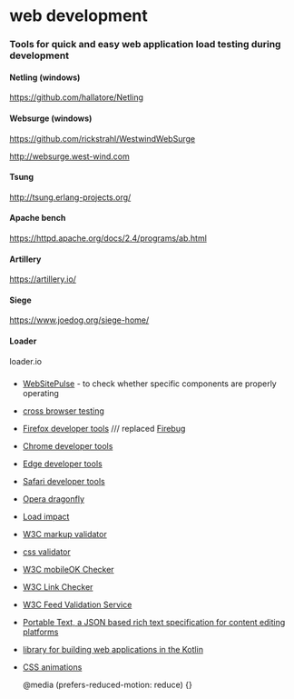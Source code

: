 # web development


### Tools for quick and easy web application load testing during development

#### Netling (windows)
https://github.com/hallatore/Netling


#### Websurge (windows)
https://github.com/rickstrahl/WestwindWebSurge

http://websurge.west-wind.com

#### Tsung
http://tsung.erlang-projects.org/

#### Apache bench
https://httpd.apache.org/docs/2.4/programs/ab.html

#### Artillery
https://artillery.io/

#### Siege
https://www.joedog.org/siege-home/




#### Loader
loader.io


### 

+ [WebSitePulse](https://www.websitepulse.com/) - to check whether specific components are properly operating
+ [cross browser testing](https://www.browserling.com/)
+ [Firefox developer tools](https://developer.mozilla.org/en-US/docs/Tools)  /// replaced [Firebug](https://getfirebug.com/)
+ [Chrome developer tools](https://developer.chrome.com/devtools)
+ [Edge developer tools](https://docs.microsoft.com/en-us/microsoft-edge/f12-devtools-guide)
+ [Safari developer tools](https://developer.apple.com/safari/tools/)
+ [Opera dragonfly](http://www.opera.com/dragonfly/)
+ [Load impact](https://loadimpact.com/)
+ [W3C markup validator](http://validator.w3.org/)
+ [css validator](http://jigsaw.w3.org/css-validator/)
+ [W3C mobileOK Checker](https://validator.w3.org/mobile)
+ [W3C Link Checker](https://validator.w3.org/checklink)
+ [W3C Feed Validation Service](https://validator.w3.org/)
+ [Portable Text, a JSON based rich text specification for content editing platforms](http://www.portabletext.org)
+ [library for building web applications in the Kotlin](http://kweb.io/)

+ [CSS animations](https://blog.prototypr.io/this-aint-disney-a-practical-guide-to-css-transitions-and-animations-a8b87e7c5531)

     @media (prefers-reduced-motion: reduce) {}
